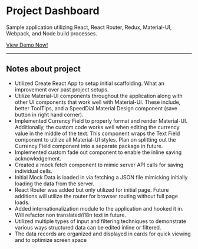 Project Dashboard
===================
Sample application utilizing React, React Router, Redux, Material-UI, Webpack, and Node build processes.

[View Demo Now!](https://danbrianwhite.github.io/project-dashboard/dashboard)


----------
## Notes about project ##

- Utilized Create React App to setup initial scaffolding. What an improvement over past project setups.
- Utilize Material-UI components throughout the application along with other UI components that work well with Material-UI. These include, better ToolTips, and a SpeedDial Material Design component (save button in right hand corner).
- Implemented Currency Field to properly format and render Material-UI. Additionally, the custom code works well when editing the currency value in the middle of the text. This component wraps the Text Field component to utilize all Material-UI styles. Plan on splitting out the Currency Field component into a separate package in future.
- Implemented custom fade out component to enable the inline saving acknowledgement. 
- Created a mock fetch component to mimic server API calls for saving individual cells.
- Initial Mock Data is loaded in via fetching a JSON file mimicking initially loading the data from the server. 
- React Router was added but only utilized for initial page. Future additions will utilize the router for browser routing without full page loads.
- Added internationalization module to the application and hooked it in. Will refactor non translated/i18n text in future.
- Utilized multiple types of input and filtering techniques to demonstrate various ways structured data can be edited inline or filtered.
- The data records are organized and displayed in cards for quick viewing and to optimize screen space   
